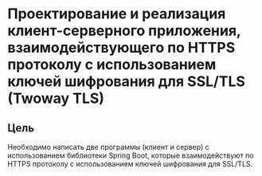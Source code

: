 #   Проектирование и реализация клиент-серверного приложения, взаимодействующего по HTTPS протоколу с использованием ключей шифрования для SSL/TLS (Twoway TLS)

## Цель

Необходимо написать две программы (клиент и сервер) с использованием библиотеки
Spring Boot, которые взаимодействуют по HTTPS протоколу с использованием ключей
шифрования для SSL/TLS.